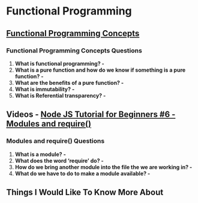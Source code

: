 # Functional Programming

## [Functional Programming Concepts](https://medium.com/the-renaissance-developer/concepts-of-functional-programming-in-javascript-6bc84220d2aa)

### Functional Programming Concepts Questions

1. **What is functional programming? -**
2. **What is a pure function and how do we know if something is a pure function? -**
3. **What are the benefits of a pure function? -**
4. **What is immutability? -**
5. **What is Referential transparency? -**

## Videos - [Node JS Tutorial for Beginners #6 - Modules and require()](https://www.youtube.com/watch?v=xHLd36QoS4k)

### Modules and require() Questions

1. **What is a module? -**
2. **What does the word ‘require’ do? -**
3. **How do we bring another module into the file the we are working in? -**
4. **What do we have to do to make a module available? -**

## Things I Would Like To Know More About
